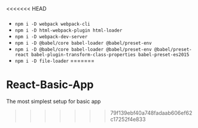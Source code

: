 <<<<<<< HEAD
###

- `npm i -D webpack webpack-cli`
- `npm i -D html-webpack-plugin html-loader`
- `npm i -D webpack-dev-server`
- `npm i -D @babel/core babel-loader @babel/preset-env`
- `npm i -D @babel/core babel-loader @babel/preset-env @babel/preset-react babel-plugin-transform-class-properties babel-preset-es2015`
- `npm i -D file-loader`
=======
# React-Basic-App
The most simplest setup for basic app
>>>>>>> 79f139ebf40a748fadaab606ef62c17252f4e833
